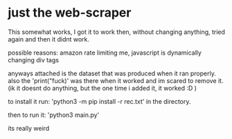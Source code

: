
# just the web-scraper
This somewhat works, I got it to work then, without changing anything, tried again and then it didnt work.

possible reasons: amazon rate limiting me, javascript is dynamically changing div tags

anyways attached is the dataset that was produced when it ran properly.
also the 'print("fuck)' was there when it worked and im scared to remove it.
(ik it doesnt do anything, but the one time i added it, it worked :D )

to install it
run: 'python3 -m pip install -r rec.txt' in the directory.

then to run it:
'python3 main.py'

its really weird



